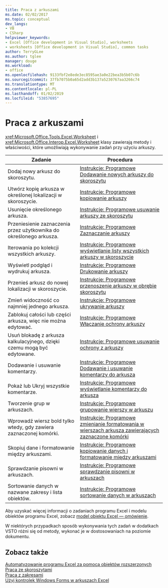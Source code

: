 ```yaml
---
title: Praca z arkuszami
ms.date: 02/02/2017
ms.topic: conceptual
dev_langs:
- VB
- CSharp
helpviewer_keywords:
- Excel [Office development in Visual Studio], worksheets
- worksheets [Office development in Visual Studio], common tasks
author: TerryGLee
ms.author: tglee
manager: douge
ms.workload:
- office
ms.openlocfilehash: 9133fbf2e8ede3ec8595ae3a0e22bea3b5b07c6b
ms.sourcegitcommit: 37fb7075b0a65d2add3b137a5230767aa3266c74
ms.translationtype: MT
ms.contentlocale: pl-PL
ms.lasthandoff: 01/02/2019
ms.locfileid: "53857695"
---
```

# <a name="work-with-worksheets"></a>Praca z arkuszami
  <xref:Microsoft.Office.Tools.Excel.Worksheet> i <xref:Microsoft.Office.Interop.Excel.Worksheet> klasy zawierają metody i właściwości, które umożliwiają wykonywanie zadań przy użyciu arkuszy.  
  
|Zadanie|Procedura|  
|----------|---------------|  
|Dodaj nowy arkusz do skoroszytu.|[Instrukcje: Programowe Dodawanie nowych arkuszy do skoroszytu](../vsto/how-to-programmatically-add-new-worksheets-to-workbooks.md)|  
|Utwórz kopię arkusza w określonej lokalizacji w skoroszycie.|[Instrukcje: Programowe kopiowanie arkuszy](../vsto/how-to-programmatically-copy-worksheets.md)|  
|Usunięcie określonego arkusza.|[Instrukcje: Programowe usuwanie arkuszy ze skoroszytu](../vsto/how-to-programmatically-delete-worksheets-from-workbooks.md)|  
|Przeniesienie zaznaczenia przez użytkownika do określonego arkusza.|[Instrukcje: Programowe Zaznaczanie arkuszy](../vsto/how-to-programmatically-select-worksheets.md)|  
|Iterowania po kolekcji wszystkich arkuszy.|[Instrukcje: Programowe wyświetlanie listy wszystkich arkuszy w skoroszycie](../vsto/how-to-programmatically-list-all-worksheets-in-a-workbook.md)|  
|Wyświetl podgląd i wydrukuj arkusza.|[Instrukcje: Programowe Drukowanie arkuszy](../vsto/how-to-programmatically-print-worksheets.md)|  
|Przenieś arkusz do nowej lokalizacji w skoroszycie.|[Instrukcje: Programowe przenoszenie arkuszy w obrębie skoroszytu](../vsto/how-to-programmatically-move-worksheets-within-workbooks.md)|  
|Zmień widoczność co najmniej jednego arkusza.|[Instrukcje: Programowe ukrywanie arkuszy](../vsto/how-to-programmatically-hide-worksheets.md)|  
|Zablokuj całości lub części arkusza, więc nie można edytować.|[Instrukcje: Programowe Włączanie ochrony arkuszy](../vsto/how-to-programmatically-protect-worksheets.md)|  
|Usuń blokadę z arkusza kalkulacyjnego, dzięki czemu mogą być edytowane.|[Instrukcje: Programowe usuwanie ochrony z arkuszy](../vsto/how-to-programmatically-remove-protection-from-worksheets.md)|  
|Dodawanie i usuwanie komentarzy.|[Instrukcje: Programowe Dodawanie i usuwanie komentarzy do arkusza](../vsto/how-to-programmatically-add-and-delete-worksheet-comments.md)|  
|Pokaż lub Ukryj wszystkie komentarze.|[Instrukcje: Programowe wyświetlanie komentarzy do arkusza](../vsto/how-to-programmatically-display-worksheet-comments.md)|  
|Tworzenie grup w arkuszach.|[Instrukcje: Programowe grupowanie wierszy w arkuszu](../vsto/how-to-programmatically-group-rows-in-a-worksheet.md)|  
|Wprowadź wiersz bold tylko wtedy, gdy zawiera zaznaczonej komórki.|[Instrukcje: Programowe zmienianie formatowania w wierszach arkusza zawierających zaznaczone komórki](../vsto/how-to-programmatically-change-formatting-in-worksheet-rows-containing-selected-cells.md)|  
|Skopiuj dane i formatowanie między arkuszami.|[Instrukcje: Programowe kopiowanie danych i formatowanie między arkuszami](../vsto/how-to-programmatically-copy-data-and-formatting-across-worksheets.md)|  
|Sprawdzanie pisowni w arkuszach.|[Instrukcje: Programowe sprawdzanie pisowni w arkuszach](../vsto/how-to-programmatically-check-spelling-in-worksheets.md)|  
|Sortowanie danych w nazwane zakresy i lista obiektów.|[Instrukcje: Programowe sortowanie danych w arkuszach](../vsto/how-to-programmatically-sort-data-in-worksheets.md)|  
  
 Aby uzyskać więcej informacji o zadaniach programu Excel i modelu obiektów programu Excel, zobacz [model obiektu Excel ― omówienie](../vsto/excel-object-model-overview.md).  
  
 W niektórych przypadkach sposób wykonywania tych zadań w dodatkach VSTO różni się od metody, wykonać je w dostosowaniach na poziomie dokumentu.  
  
## <a name="see-also"></a>Zobacz także  
 [Automatyzowanie programu Excel za pomocą obiektów rozszerzonych](../vsto/automating-excel-by-using-extended-objects.md)   
 [Praca ze skoroszytami](../vsto/working-with-workbooks.md)   
 [Praca z zakresami](../vsto/working-with-ranges.md)   
 [Użyj kontrolek Windows Forms w arkuszach Excel](../vsto/using-windows-forms-controls-on-excel-worksheets.md)  
